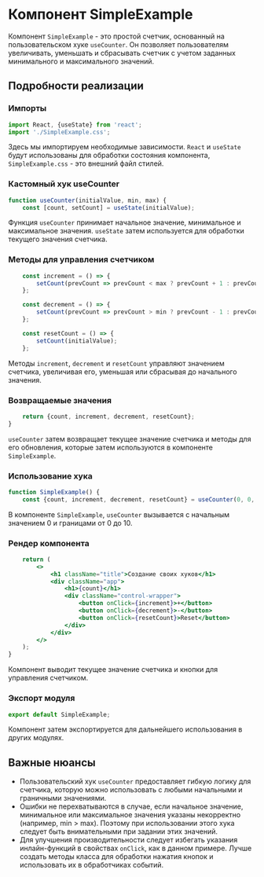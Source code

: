 # Компонент SimpleExample

Компонент `SimpleExample` - это простой счетчик, основанный на пользовательском хуке `useCounter`. Он позволяет пользователям увеличивать, уменьшать и сбрасывать счетчик с учетом заданных минимального и максимального значений.

## Подробности реализации

### Импорты

```jsx
import React, {useState} from 'react';
import './SimpleExample.css';
```

Здесь мы импортируем необходимые зависимости. `React` и `useState` будут использованы для обработки состояния компонента, `SimpleExample.css` - это внешний файл стилей.

### Кастомный хук useCounter

```jsx
function useCounter(initialValue, min, max) {
    const [count, setCount] = useState(initialValue);
```

Функция `useCounter` принимает начальное значение, минимальное и максимальное значения. `useState` затем используется для обработки текущего значения счетчика.

### Методы для управления счетчиком

```jsx
    const increment = () => {
        setCount(prevCount => prevCount < max ? prevCount + 1 : prevCount);
    };

    const decrement = () => {
        setCount(prevCount => prevCount > min ? prevCount - 1 : prevCount);
    };

    const resetCount = () => {
        setCount(initialValue);
    };
```

Методы `increment`, `decrement` и `resetCount` управляют значением счетчика, увеличивая его, уменьшая или сбрасывая до начального значения.

### Возвращаемые значения

```jsx
    return {count, increment, decrement, resetCount};
}
```

`useCounter` затем возвращает текущее значение счетчика и методы для его обновления, которые затем используются в компоненте `SimpleExample`.

### Использование хука

```jsx
function SimpleExample() {
    const {count, increment, decrement, resetCount} = useCounter(0, 0, 10);
```

В компоненте `SimpleExample`, `useCounter` вызывается с начальным значением 0 и границами от 0 до 10.

### Рендер компонента

```jsx
    return (
        <>
            <h1 className="title">Создание своих хуков</h1>
            <div className="app">
                <h1>{count}</h1>
                <div className="control-wrapper">
                    <button onClick={increment}>+</button>
                    <button onClick={decrement}>-</button>
                    <button onClick={resetCount}>Reset</button>
                </div>
            </div>
        </>
    );
}
```

Компонент выводит текущее значение счетчика и кнопки для управления счетчиком.

### Экспорт модуля

```jsx
export default SimpleExample;
```

Компонент затем экспортируется для дальнейшего использования в других модулях.

## Важные нюансы

* Пользовательский хук `useCounter` предоставляет гибкую логику для счетчика, которую можно использовать с любыми начальными и граничными значениями.
* Ошибки не перехватываются в случае, если начальное значение, минимальное или максимальное значения указаны некорректно (например, min > max). Поэтому при использовании этого хука следует быть внимательными при задании этих значений.
* Для улучшения производительности следует избегать указания инлайн-функций в свойствах `onClick`, как в данном примере. Лучше создать методы класса для обработки нажатия кнопок и использовать их в обработчиках событий.